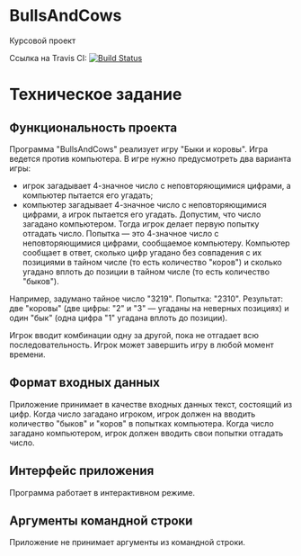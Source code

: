 # BullsAndCows
Курсовой проект

Ссылка на Travis CI: [![Build Status](https://travis-ci.com/timerke/BullsAndCows.svg?branch=main)](https://travis-ci.com/timerke/BullsAndCows)

# Техническое задание
## Функциональность проекта
Программа "BullsAndCows" реализует игру "Быки и коровы". Игра ведется против компьютера. В игре нужно предусмотреть два варианта игры:
* игрок загадывает 4-значное число с неповторяющимися цифрами, а компьютер пытается его угадать;
* компьютер загадывает 4-значное число с неповторяющимися цифрами, а игрок пытается его угадать.
Допустим, что число загадано компьютером. Тогда игрок делает первую попытку отгадать число. Попытка — это 4-значное число с неповторяющимися цифрами, сообщаемое компьютеру. Компьютер сообщает в ответ, сколько цифр угадано без совпадения с их позициями в тайном числе (то есть количество "коров") и сколько угадано вплоть до позиции в тайном числе (то есть количество "быков").

Например, задумано тайное число "3219".
Попытка: "2310".
Результат: две "коровы" (две цифры: "2" и "3" — угаданы на неверных позициях) и один "бык" (одна цифра "1" угадана вплоть до позиции).

Игрок вводит комбинации одну за другой, пока не отгадает всю последовательность. Игрок может завершить игру в любой момент времени.
## Формат входных данных
Приложение принимает в качестве входных данных текст, состоящий из цифр. Когда число загадано игроком, игрок должен на вводить количество "быков" и "коров" в попытках компьютера. Когда число загадано компьютером, игрок должен вводить свои попытки отгадать число.
## Интерфейс приложения
Программа работает в интерактивном режиме.
## Аргументы командной строки
Приложение не принимает аргументы из командной строки.
